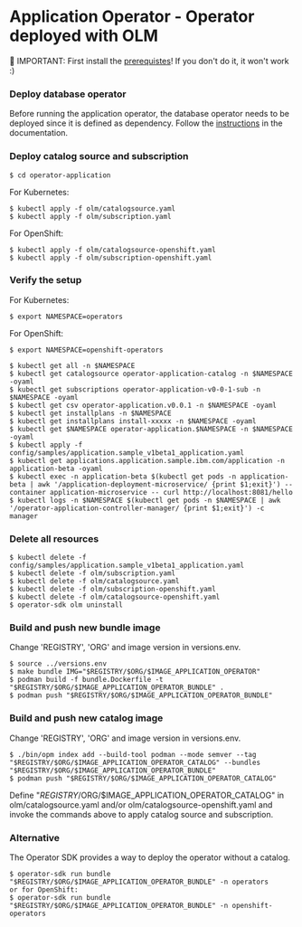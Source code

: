 # Application Operator - Operator deployed with OLM

🔴 IMPORTANT: First install the [prerequistes](Prerequisites.md)! If you don't do it, it won't work :)

### Deploy database operator

Before running the application operator, the database operator needs to be deployed since it is defined as dependency. Follow the [instructions](DbSetupWithoutOLM.md) in the documentation.

### Deploy catalog source and subscription

```
$ cd operator-application
```

For Kubernetes:

```
$ kubectl apply -f olm/catalogsource.yaml
$ kubectl apply -f olm/subscription.yaml 
```

For OpenShift:

```
$ kubectl apply -f olm/catalogsource-openshift.yaml
$ kubectl apply -f olm/subscription-openshift.yaml 
```

### Verify the setup

For Kubernetes:

```
$ export NAMESPACE=operators
```

For OpenShift:

```
$ export NAMESPACE=openshift-operators
```

```
$ kubectl get all -n $NAMESPACE
$ kubectl get catalogsource operator-application-catalog -n $NAMESPACE -oyaml
$ kubectl get subscriptions operator-application-v0-0-1-sub -n $NAMESPACE -oyaml
$ kubectl get csv operator-application.v0.0.1 -n $NAMESPACE -oyaml
$ kubectl get installplans -n $NAMESPACE
$ kubectl get installplans install-xxxxx -n $NAMESPACE -oyaml
$ kubectl get $NAMESPACE operator-application.$NAMESPACE -n $NAMESPACE -oyaml
$ kubectl apply -f config/samples/application.sample_v1beta1_application.yaml
$ kubectl get applications.application.sample.ibm.com/application -n application-beta -oyaml
$ kubectl exec -n application-beta $(kubectl get pods -n application-beta | awk '/application-deployment-microservice/ {print $1;exit}') --container application-microservice -- curl http://localhost:8081/hello
$ kubectl logs -n $NAMESPACE $(kubectl get pods -n $NAMESPACE | awk '/operator-application-controller-manager/ {print $1;exit}') -c manager
```

### Delete all resources

```
$ kubectl delete -f config/samples/application.sample_v1beta1_application.yaml
$ kubectl delete -f olm/subscription.yaml
$ kubectl delete -f olm/catalogsource.yaml
$ kubectl delete -f olm/subscription-openshift.yaml
$ kubectl delete -f olm/catalogsource-openshift.yaml
$ operator-sdk olm uninstall
```

### Build and push new bundle image

Change 'REGISTRY', 'ORG' and image version in versions.env.

```
$ source ../versions.env
$ make bundle IMG="$REGISTRY/$ORG/$IMAGE_APPLICATION_OPERATOR"
$ podman build -f bundle.Dockerfile -t "$REGISTRY/$ORG/$IMAGE_APPLICATION_OPERATOR_BUNDLE" .
$ podman push "$REGISTRY/$ORG/$IMAGE_APPLICATION_OPERATOR_BUNDLE"
```

### Build and push new catalog image

Change 'REGISTRY', 'ORG' and image version in versions.env.

```
$ ./bin/opm index add --build-tool podman --mode semver --tag "$REGISTRY/$ORG/$IMAGE_APPLICATION_OPERATOR_CATALOG" --bundles "$REGISTRY/$ORG/$IMAGE_APPLICATION_OPERATOR_BUNDLE"
$ podman push "$REGISTRY/$ORG/$IMAGE_APPLICATION_OPERATOR_CATALOG"
```

Define "$REGISTRY/$ORG/$IMAGE_APPLICATION_OPERATOR_CATALOG" in olm/catalogsource.yaml and/or olm/catalogsource-openshift.yaml and invoke the commands above to apply catalog source and subscription.

### Alternative

The Operator SDK provides a way to deploy the operator without a catalog.

```
$ operator-sdk run bundle "$REGISTRY/$ORG/$IMAGE_APPLICATION_OPERATOR_BUNDLE" -n operators
or for OpenShift:
$ operator-sdk run bundle "$REGISTRY/$ORG/$IMAGE_APPLICATION_OPERATOR_BUNDLE" -n openshift-operators
```